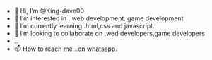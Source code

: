- 👋 Hi, I’m @King-dave00
- 👀 I’m interested in ..web development. game development
- 🌱 I’m currently learning .html,css and javascript..
- 💞️ I’m looking to collaborate on .wed developers,game developers
- ..
- 📫 How to reach me ..on whatsapp.

<!---
King-dave00/King-dave00 is a ✨ special ✨ repository because its `README.md` (this file) appears on your GitHub profile.
You can click the Preview link to take a look at your changes.
--->
